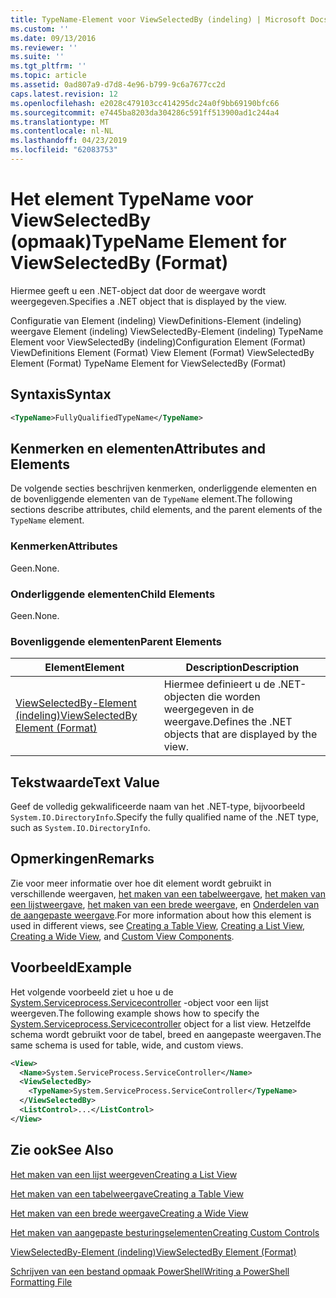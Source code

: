 ```yaml
---
title: TypeName-Element voor ViewSelectedBy (indeling) | Microsoft Docs
ms.custom: ''
ms.date: 09/13/2016
ms.reviewer: ''
ms.suite: ''
ms.tgt_pltfrm: ''
ms.topic: article
ms.assetid: 0ad807a9-d7d8-4e96-b799-9c6a7677cc2d
caps.latest.revision: 12
ms.openlocfilehash: e2028c479103cc414295dc24a0f9bb69190bfc66
ms.sourcegitcommit: e7445ba8203da304286c591ff513900ad1c244a4
ms.translationtype: MT
ms.contentlocale: nl-NL
ms.lasthandoff: 04/23/2019
ms.locfileid: "62083753"
---
```

# <a name="typename-element-for-viewselectedby-format"></a><span data-ttu-id="5d03f-102">Het element TypeName voor ViewSelectedBy (opmaak)</span><span class="sxs-lookup"><span data-stu-id="5d03f-102">TypeName Element for ViewSelectedBy (Format)</span></span>

<span data-ttu-id="5d03f-103">Hiermee geeft u een .NET-object dat door de weergave wordt weergegeven.</span><span class="sxs-lookup"><span data-stu-id="5d03f-103">Specifies a .NET object that is displayed by the view.</span></span>

<span data-ttu-id="5d03f-104">Configuratie van Element (indeling) ViewDefinitions-Element (indeling) weergave Element (indeling) ViewSelectedBy-Element (indeling) TypeName Element voor ViewSelectedBy (indeling)</span><span class="sxs-lookup"><span data-stu-id="5d03f-104">Configuration Element (Format) ViewDefinitions Element (Format) View Element (Format) ViewSelectedBy Element (Format) TypeName Element for ViewSelectedBy (Format)</span></span>

## <a name="syntax"></a><span data-ttu-id="5d03f-105">Syntaxis</span><span class="sxs-lookup"><span data-stu-id="5d03f-105">Syntax</span></span>

```xml
<TypeName>FullyQualifiedTypeName</TypeName>
```

## <a name="attributes-and-elements"></a><span data-ttu-id="5d03f-106">Kenmerken en elementen</span><span class="sxs-lookup"><span data-stu-id="5d03f-106">Attributes and Elements</span></span>

<span data-ttu-id="5d03f-107">De volgende secties beschrijven kenmerken, onderliggende elementen en de bovenliggende elementen van de `TypeName` element.</span><span class="sxs-lookup"><span data-stu-id="5d03f-107">The following sections describe attributes, child elements, and the parent elements of the `TypeName` element.</span></span>

### <a name="attributes"></a><span data-ttu-id="5d03f-108">Kenmerken</span><span class="sxs-lookup"><span data-stu-id="5d03f-108">Attributes</span></span>

<span data-ttu-id="5d03f-109">Geen.</span><span class="sxs-lookup"><span data-stu-id="5d03f-109">None.</span></span>

### <a name="child-elements"></a><span data-ttu-id="5d03f-110">Onderliggende elementen</span><span class="sxs-lookup"><span data-stu-id="5d03f-110">Child Elements</span></span>

<span data-ttu-id="5d03f-111">Geen.</span><span class="sxs-lookup"><span data-stu-id="5d03f-111">None.</span></span>

### <a name="parent-elements"></a><span data-ttu-id="5d03f-112">Bovenliggende elementen</span><span class="sxs-lookup"><span data-stu-id="5d03f-112">Parent Elements</span></span>

|<span data-ttu-id="5d03f-113">Element</span><span class="sxs-lookup"><span data-stu-id="5d03f-113">Element</span></span>|<span data-ttu-id="5d03f-114">Description</span><span class="sxs-lookup"><span data-stu-id="5d03f-114">Description</span></span>|
|-------------|-----------------|
|[<span data-ttu-id="5d03f-115">ViewSelectedBy-Element (indeling)</span><span class="sxs-lookup"><span data-stu-id="5d03f-115">ViewSelectedBy Element (Format)</span></span>](./viewselectedby-element-format.md)|<span data-ttu-id="5d03f-116">Hiermee definieert u de .NET-objecten die worden weergegeven in de weergave.</span><span class="sxs-lookup"><span data-stu-id="5d03f-116">Defines the .NET objects that are displayed by the view.</span></span>|

## <a name="text-value"></a><span data-ttu-id="5d03f-117">Tekstwaarde</span><span class="sxs-lookup"><span data-stu-id="5d03f-117">Text Value</span></span>

<span data-ttu-id="5d03f-118">Geef de volledig gekwalificeerde naam van het .NET-type, bijvoorbeeld `System.IO.DirectoryInfo`.</span><span class="sxs-lookup"><span data-stu-id="5d03f-118">Specify the fully qualified name of the .NET type, such as `System.IO.DirectoryInfo`.</span></span>

## <a name="remarks"></a><span data-ttu-id="5d03f-119">Opmerkingen</span><span class="sxs-lookup"><span data-stu-id="5d03f-119">Remarks</span></span>

<span data-ttu-id="5d03f-120">Zie voor meer informatie over hoe dit element wordt gebruikt in verschillende weergaven, [het maken van een tabelweergave](./creating-a-table-view.md), [het maken van een lijstweergave](./creating-a-list-view.md), [het maken van een brede weergave](./creating-a-wide-view.md), en [ Onderdelen van de aangepaste weergave](./creating-custom-controls.md).</span><span class="sxs-lookup"><span data-stu-id="5d03f-120">For more information about how this element is used in different views, see [Creating a Table View](./creating-a-table-view.md), [Creating a List View](./creating-a-list-view.md), [Creating a Wide View](./creating-a-wide-view.md), and [Custom View Components](./creating-custom-controls.md).</span></span>

## <a name="example"></a><span data-ttu-id="5d03f-121">Voorbeeld</span><span class="sxs-lookup"><span data-stu-id="5d03f-121">Example</span></span>

<span data-ttu-id="5d03f-122">Het volgende voorbeeld ziet u hoe u de [System.Serviceprocess.Servicecontroller](/dotnet/api/System.ServiceProcess.ServiceController) -object voor een lijst weergeven.</span><span class="sxs-lookup"><span data-stu-id="5d03f-122">The following example shows how to specify the [System.Serviceprocess.Servicecontroller](/dotnet/api/System.ServiceProcess.ServiceController) object for a list view.</span></span> <span data-ttu-id="5d03f-123">Hetzelfde schema wordt gebruikt voor de tabel, breed en aangepaste weergaven.</span><span class="sxs-lookup"><span data-stu-id="5d03f-123">The same schema is used for table, wide, and custom views.</span></span>

```xml
<View>
  <Name>System.ServiceProcess.ServiceController</Name>
  <ViewSelectedBy>
    <TypeName>System.ServiceProcess.ServiceController</TypeName>
  </ViewSelectedBy>
  <ListControl>...</ListControl>
</View>
```

## <a name="see-also"></a><span data-ttu-id="5d03f-124">Zie ook</span><span class="sxs-lookup"><span data-stu-id="5d03f-124">See Also</span></span>

[<span data-ttu-id="5d03f-125">Het maken van een lijst weergeven</span><span class="sxs-lookup"><span data-stu-id="5d03f-125">Creating a List View</span></span>](./creating-a-list-view.md)

[<span data-ttu-id="5d03f-126">Het maken van een tabelweergave</span><span class="sxs-lookup"><span data-stu-id="5d03f-126">Creating a Table View</span></span>](./creating-a-table-view.md)

[<span data-ttu-id="5d03f-127">Het maken van een brede weergave</span><span class="sxs-lookup"><span data-stu-id="5d03f-127">Creating a Wide View</span></span>](./creating-a-wide-view.md)

[<span data-ttu-id="5d03f-128">Het maken van aangepaste besturingselementen</span><span class="sxs-lookup"><span data-stu-id="5d03f-128">Creating Custom Controls</span></span>](./creating-custom-controls.md)

[<span data-ttu-id="5d03f-129">ViewSelectedBy-Element (indeling)</span><span class="sxs-lookup"><span data-stu-id="5d03f-129">ViewSelectedBy Element (Format)</span></span>](./viewselectedby-element-format.md)

[<span data-ttu-id="5d03f-130">Schrijven van een bestand opmaak PowerShell</span><span class="sxs-lookup"><span data-stu-id="5d03f-130">Writing a PowerShell Formatting File</span></span>](./writing-a-powershell-formatting-file.md)
